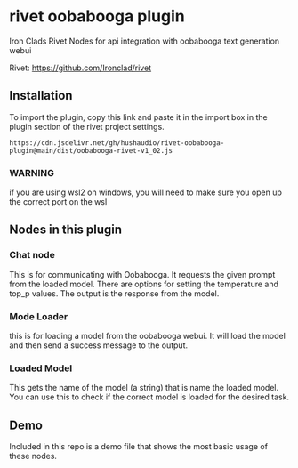 # rivet oobabooga plugin
Iron Clads Rivet Nodes for api integration with oobabooga text generation webui 

Rivet: https://github.com/Ironclad/rivet
## Installation
To import the plugin, copy this link and paste it in the import box in the plugin section of the rivet project settings.
```
https://cdn.jsdelivr.net/gh/hushaudio/rivet-oobabooga-plugin@main/dist/oobabooga-rivet-v1_02.js
```

### WARNING
if you are using wsl2 on windows, you will need to make sure you open up the correct port on the wsl 

## Nodes in this plugin

### Chat node
This is for communicating with Oobabooga.  It requests the given prompt from the loaded model.  There are options for setting the temperature and top_p values.  The output is the response from the model.

### Mode Loader
this is for loading a model from the oobabooga webui.  It will load the model and then send a success message to the output.

### Loaded Model
This gets the name of the model (a string) that is name the loaded model.  You can use this to check if the correct model is loaded for the desired task.

## Demo
Included in this repo is a demo file that shows the most basic usage of these nodes. 